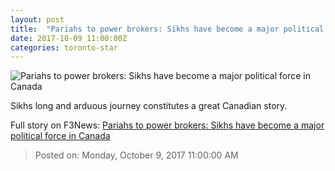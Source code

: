 ```yaml
---
layout: post
title:  "Pariahs to power brokers: Sikhs have become a major political force in Canada"
date: 2017-10-09 11:00:00Z
categories: toronto-star
---
```


![Pariahs to power brokers: Sikhs have become a major political force in Canada](https://www.thestar.com/content/dam/thestar/news/insight/2017/10/09/pariahs-to-power-brokers-sikhs-have-become-a-major-political-force-in-canada/jagmeet_laughing.jpg)

Sikhs long and arduous journey constitutes a great Canadian story.


Full story on F3News: [Pariahs to power brokers: Sikhs have become a major political force in Canada](http://www.f3nws.com/n/TdGVdH)

> Posted on: Monday, October 9, 2017 11:00:00 AM
